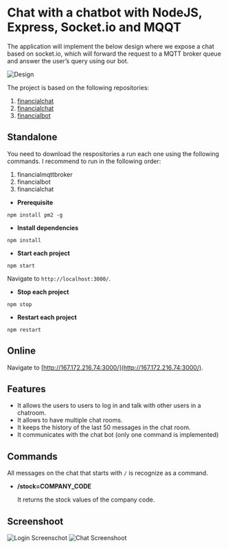 # Chat with a chatbot with NodeJS, Express, Socket.io and MQQT

The application will implement the below design where we expose a chat based on socket.io, which will forward the request to a MQTT broker queue and answer the user’s query using our bot.

![Design](https://jhonvp.github.io/financialchat/public/images/diagram.svg)

The project is based on the following repositories:

1. [financialchat](https://github.com/jhonvp/financialchat)
2. [financialchat](https://github.com/jhonvp/financialmqttbroker)
3. [financialbot](https://github.com/jhonvp/financialbot)

## Standalone

You need to download the respositories a run each one using the following commands. I recommend to run in the following order:

1. financialmqttbroker
2. financialbot
3. financialchat

* **Prerequisite**
```
npm install pm2 -g
```

* **Install dependencies**
```
npm install
```

* **Start each project**
```
npm start
```

Navigate to `http://localhost:3000/`.

* **Stop each project**
```
npm stop
```

* **Restart each project**
```
npm restart
```

## Online

Navigate to [http://167.172.216.74:3000/](http://167.172.216.74:3000/).

## Features

- It allows the users to users to log in and talk with other users in a chatroom.
- It allows to have multiple chat rooms.
- It keeps the history of the last 50 messages in the chat room.
- It communicates with the chat bot (only one command is implemented)

## Commands

All messages on the chat that starts with `/` is recognize as a command.

* **/stock=COMPANY_CODE**

  It returns the stock values of the company code.


## Screenshoot

![Login Screenschot](https://jhonvp.github.io/financialchat/public/images/loginscreen.png)
![Chat Screenshoot](https://jhonvp.github.io/financialchat/public/images/chatscreen.png)



